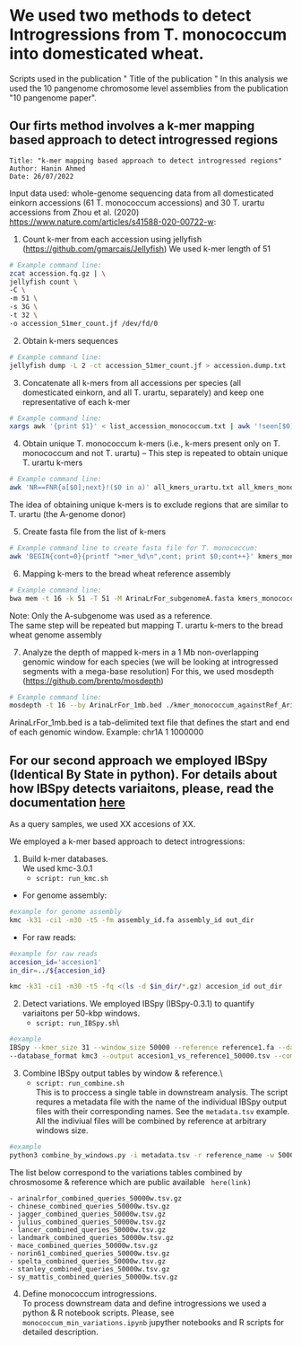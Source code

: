 
# We used two methods to detect Introgressions from T. monococcum into domesticated wheat.

Scripts used in the publication " Title of the publication " 
In this analysis we used the 10 pangenome chromosome level assemblies from the publication "10 pangenome paper".


## Our firts method involves a k-mer mapping based approach to detect introgressed regions
```
Title: "k-mer mapping based approach to detect introgressed regions"
Author: Hanin Ahmed
Date: 26/07/2022
```
Input data used: whole-genome sequencing data from all domesticated einkorn accessions (61 T. monococcum accessions) and 30 T. urartu accessions from Zhou et al. (2020) https://www.nature.com/articles/s41588-020-00722-w: 


1)	Count k-mer from each accession using jellyfish (https://github.com/gmarcais/Jellyfish)
We used k-mer length of 51
```sh
# Example command line:
zcat accession.fq.gz | \
jellyfish count \
-C \
-m 51 \
-s 3G \
-t 32 \
-o accession_51mer_count.jf /dev/fd/0
```

2)	Obtain k-mers sequences
```sh
# Example command line: 
jellyfish dump -L 2 -ct accession_51mer_count.jf > accession.dump.txt
```

3)	Concatenate all k-mers from all accessions per species (all domesticated einkorn, and all T. urartu, separately) and keep one representative of each k-mer
```sh
# Example command line: 
xargs awk '{print $1}' < list_accession_monococcum.txt | awk '!seen[$0]++' > all_kmers_moonococcum.txt
```

4)	Obtain unique T. monococcum k-mers (i.e., k-mers present only on T. monococcum and not T. urartu)  – This step is repeated to obtain unique T. urartu k-mers
```sh
# Example command line: 
awk 'NR==FNR{a[$0];next}!($0 in a)' all_kmers_urartu.txt all_kmers_monococcum.txt > kmers_monococcum_uniq.txt
```
The idea of obtaining unique k-mers is to exclude regions that are similar to T. urartu (the A-genome donor) 

5)	Create fasta file from the list of k-mers
```sh
# Example command line to create fasta file for T. monococcum:
awk 'BEGIN{cont=0}{printf ">mer_%d\n",cont; print $0;cont++}' kmers_monococcum_uniq.txt > kmers_monococcum_uniq.fa
```

6)	Mapping k-mers to the bread wheat reference assembly
```sh
# Example command line:
bwa mem -t 16 -k 51 -T 51 -M ArinaLrFor_subgenomeA.fasta kmers_monococcum_uniq.fa | samtools view -bSh - | samtools sort -o kmer_monococcum_uniq_againstRef_ArinaLrFor.bam 
```
Note: Only the A-subgenome was used as a reference.\
The same step will be repeated but mapping T. urartu k-mers to the bread wheat genome assembly

7)	Analyze the depth of mapped k-mers in a 1 Mb non-overlapping genomic window for each species (we will be looking at introgressed segments with a mega-base resolution)
For this, we used mosdepth (https://github.com/brentp/mosdepth)
```sh
# Example command line:
mosdepth -t 16 --by ArinaLrFor_1mb.bed ./kmer_monococcum_againstRef_ArinaLrFor_depth_1Mb kmer_monococcum_uniq_againstRef_ArinaLrFor.bam
```
ArinaLrFor_1mb.bed is a tab-delimited text file that defines the start and end of each genomic window.
Example:
chr1A	1	1000000


## For our second approach we employed IBSpy (Identical By State in python). For details about how IBSpy detects variaitons, please, read the documentation [here](https://github.com/Uauy-Lab/IBSpy)

As a query samples, we used XX accesions of XX.

We employed a k-mer based approach to detect introgressions:


1. Build k-mer databases.\
We used kmc-3.0.1
	* ```script: run_kmc.sh```
- For genome assembly:

```sh
#example for genome assembly
kmc -k31 -ci1 -m30 -t5 -fm assembly_id.fa assembly_id out_dir
```
- For raw reads:
```sh
#example for raw reads
accesion_id='accesion1'
in_dir=../${accesion_id}

kmc -k31 -ci1 -m30 -t5 -fq <(ls -d $in_dir/*.gz) accesion_id out_dir
```

2. Detect variations.
We employed IBSpy (IBSpy-0.3.1) to quantify variaitons per 50-kbp windows.
	* ``` script: run_IBSpy.sh ```\

```sh
#example
IBSpy --kmer_size 31 --window_size 50000 --reference reference1.fa --database accesion1 \
--database_format kmc3 --output accesion1_vs_reference1_50000.tsv --compress
```

3. Combine IBSpy output tables by window & reference.\
	* ```script: run_combine.sh```\
	This is to proccess a single table in downstream analysis. The script requres a metadata file with the name of the individual IBSpy output files with their corresponding names. See the ```metadata.tsv``` example. All the  indiviual files will be combined by reference at arbitrary windows size.

```sh
#example
python3 combine_by_windows.py -i metadata.tsv -r reference_name -w 50000 -s variations -o reference_combined_queries_50000.tsv.gz
```

The list below correspond to the variations tables combined by chrosmosome & reference which are public available ``` here(link)```

	- arinalrfor_combined_queries_50000w.tsv.gz
	- chinese_combined_queries_50000w.tsv.gz
	- jagger_combined_queries_50000w.tsv.gz
	- julius_combined_queries_50000w.tsv.gz
	- lancer_combined_queries_50000w.tsv.gz
	- landmark_combined_queries_50000w.tsv.gz
	- mace_combined_queries_50000w.tsv.gz
	- norin61_combined_queries_50000w.tsv.gz
	- spelta_combined_queries_50000w.tsv.gz
	- stanley_combined_queries_50000w.tsv.gz
	- sy_mattis_combined_queries_50000w.tsv.gz

4. Define monococcum introgressions.\
To process downstream data and define introgressions we used a python & R notebook scripts.
Please, see ``` monococcum_min_variations.ipynb ``` jupyther notebooks and R scripts for detailed description.